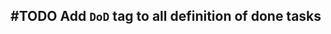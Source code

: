 ## #TODO Add `DoD` tag to all definition of done tasks
<!-- 
#task
created:2023-09-29T04:11:55.205Z
group:"Ungrouped Tasks"
story-id:add-DoD
task-id:BqXQG
order:20
-->
